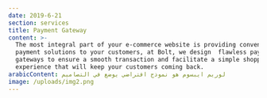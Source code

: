 ```yaml
---
date: 2019-6-21
section: services
title: Payment Gateway
content: >-
  The most integral part of your e-commerce website is providing convenient
  payment solutions to your customers, at Bolt, we design  flawless payment
  gateways to ensure a smooth transaction and facilitate a simple shopping
  experience that will keep your customers coming back.
arabicContent: لوريم ايبسوم هو نموذج افتراضي يوضع في التصاميم
image: /uploads/img2.png
---
```


